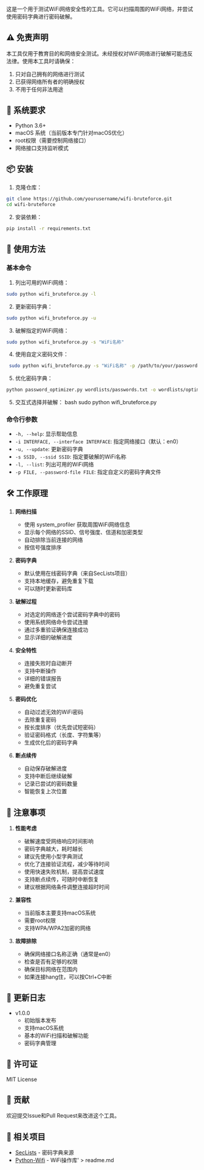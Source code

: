 这是一个用于测试WiFi网络安全性的工具。它可以扫描周围的WiFi网络，并尝试使用密码字典进行密码破解。

## ⚠️ 免责声明

本工具仅用于教育目的和网络安全测试。未经授权对WiFi网络进行破解可能违反法律。使用本工具时请确保：
1. 只对自己拥有的网络进行测试
2. 已获得网络所有者的明确授权
3. 不用于任何非法用途

## 🔧 系统要求

- Python 3.6+
- macOS 系统（当前版本专门针对macOS优化）
- root权限（需要控制网络接口）
- 网络接口支持监听模式

## 📦 安装

1. 克隆仓库：
```bash
git clone https://github.com/yourusername/wifi-bruteforce.git
cd wifi-bruteforce
```

2. 安装依赖：
```bash
pip install -r requirements.txt
```

## 🚀 使用方法

### 基本命令

1. 列出可用的WiFi网络：
```bash
sudo python wifi_bruteforce.py -l
```

2. 更新密码字典：
```bash
sudo python wifi_bruteforce.py -u
```

3. 破解指定的WiFi网络：
```bash
sudo python wifi_bruteforce.py -s "WiFi名称"
```

4. 使用自定义密码文件：
```bash
 sudo python wifi_bruteforce.py -s "WiFi名称" -p /path/to/your/passwords.txt
```

5. 优化密码字典：
```bash
python password_optimizer.py wordlists/passwords.txt -o wordlists/optimized_passwords.txt
```

5. 交互式选择并破解：
bash
sudo python wifi_bruteforce.py


### 命令行参数

- `-h, --help`: 显示帮助信息
- `-i INTERFACE, --interface INTERFACE`: 指定网络接口（默认：en0）
- `-u, --update`: 更新密码字典
- `-s SSID, --ssid SSID`: 指定要破解的WiFi名称
- `-l, --list`: 列出可用的WiFi网络
- `-p FILE, --password-file FILE`: 指定自定义的密码字典文件

## 🛠 工作原理

1. **网络扫描**
   - 使用 system_profiler 获取周围WiFi网络信息
   - 显示每个网络的SSID、信号强度、信道和加密类型
   - 自动排除当前连接的网络
   - 按信号强度排序

2. **密码字典**
   - 默认使用在线密码字典（来自SecLists项目）
   - 支持本地缓存，避免重复下载
   - 可以随时更新密码库

3. **破解过程**
   - 对选定的网络逐个尝试密码字典中的密码
   - 使用系统网络命令尝试连接
   - 通过多重验证确保连接成功
   - 显示详细的破解进度

4. **安全特性**
   - 连接失败时自动断开
   - 支持中断操作
   - 详细的错误报告
   - 避免重复尝试

5. **密码优化**
   - 自动过滤无效的WiFi密码
   - 去除重复密码
   - 按长度排序（优先尝试短密码）
   - 验证密码格式（长度、字符集等）
   - 生成优化后的密码字典

6. **断点续传**
   - 自动保存破解进度
   - 支持中断后继续破解
   - 记录已尝试的密码数量
   - 智能恢复上次位置

## 📝 注意事项

1. **性能考虑**
   - 破解速度受网络响应时间影响
   - 密码字典越大，耗时越长
   - 建议先使用小型字典测试
   - 优化了连接验证流程，减少等待时间
   - 使用快速失败机制，提高尝试速度
   - 支持断点续传，可随时中断恢复
   - 建议根据网络条件调整连接超时时间

2. **兼容性**
   - 当前版本主要支持macOS系统
   - 需要root权限
   - 支持WPA/WPA2加密的网络

3. **故障排除**
   - 确保网络接口名称正确（通常是en0）
   - 检查是否有足够的权限
   - 确保目标网络在范围内
   - 如果连接hang住，可以按Ctrl+C中断

## 🔄 更新日志

- v1.0.0
  - 初始版本发布
  - 支持macOS系统
  - 基本的WiFi扫描和破解功能
  - 密码字典管理

## 📄 许可证

MIT License

## 👥 贡献

欢迎提交Issue和Pull Request来改进这个工具。

## 🔗 相关项目

- [SecLists](https://github.com/danielmiessler/SecLists) - 密码字典来源
- [Python-Wifi](https://github.com/python-wifi/python-wifi) - WiFi操作库' > readme.md
